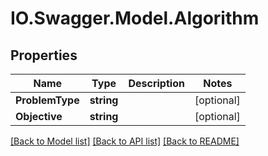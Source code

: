 # IO.Swagger.Model.Algorithm
## Properties

Name | Type | Description | Notes
------------ | ------------- | ------------- | -------------
**ProblemType** | **string** |  | [optional] 
**Objective** | **string** |  | [optional] 

[[Back to Model list]](../README.md#documentation-for-models) [[Back to API list]](../README.md#documentation-for-api-endpoints) [[Back to README]](../README.md)


